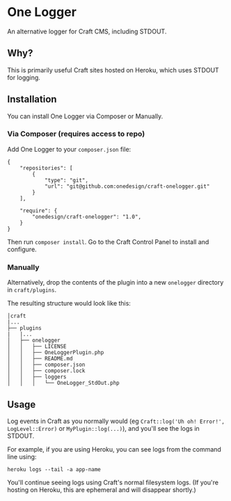 # One Logger

An alternative logger for Craft CMS, including STDOUT.

## Why?

This is primarily useful Craft sites hosted on Heroku, which uses STDOUT for logging.

## Installation

You can install One Logger via Composer or Manually.

### Via Composer (requires access to repo)

Add One Logger to your `composer.json` file:

```
{
    "repositories": [
        {
            "type": "git",
            "url": "git@github.com:onedesign/craft-onelogger.git"
        }
    ],

    "require": {
        "onedesign/craft-onelogger": "1.0",
    }
}
```

Then run `composer install`. Go to the Craft Control Panel to install and configure.

### Manually

Alternatively, drop the contents of the plugin into a new `onelogger` directory in `craft/plugins`.

The resulting structure would look like this:

```
│craft
|...
├── plugins
|   |...
│   ├── onelogger
│   │   ├── LICENSE
│   │   ├── OneLoggerPlugin.php
│   │   ├── README.md
│   │   ├── composer.json
│   │   ├── composer.lock
│   │   ├── loggers
│   │   │   └── OneLogger_StdOut.php
```

## Usage

Log events in Craft as you normally would (eg `Craft::log('Uh oh! Error!', LogLevel::Error)` or `MyPlugin::log(...)`), and you'll see the logs in STDOUT.

For example, if you are using Heroku, you can see logs from the command line using:

```
heroku logs --tail -a app-name
```

You'll continue seeing logs using Craft's normal filesystem logs. (If you're hosting on Heroku, this are ephemeral and will disappear shortly.)
